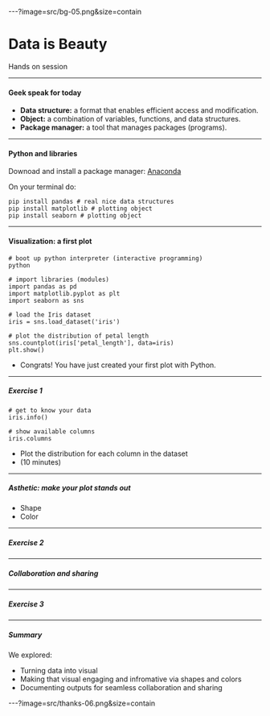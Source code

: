 ---?image=src/bg-05.png&size=contain
# Data is Beauty

Hands on session

---
####  Geek speak for today
- **Data structure:**  a format that enables efficient access and modification.
- **Object:** a combination of variables, functions, and data structures.
- **Package manager:** a tool that manages packages (programs).

---

#### Python and libraries
Downoad and install a package manager: [Anaconda](https://www.anaconda.com/download/)



On your terminal do:
```
pip install pandas # real nice data structures
pip install matplotlib # plotting object
pip install seaborn # plotting object
```

---

#### Visualization: a first plot

```
# boot up python interpreter (interactive programming)
python

# import libraries (modules)
import pandas as pd 
import matplotlib.pyplot as plt 
import seaborn as sns 

# load the Iris dataset
iris = sns.load_dataset('iris')

# plot the distribution of petal length
sns.countplot(iris['petal_length'], data=iris)
plt.show()

```

- Congrats! You have just created your first plot with Python.

---
##### Exercise 1

```
# get to know your data
iris.info()

# show available columns
iris.columns

```
- Plot the distribution for each column in the dataset
- (10 minutes)

---
##### Asthetic: make your plot stands out

- Shape
- Color

---
##### Exercise 2

---
##### Collaboration and sharing


---
##### Exercise 3

---
##### Summary
We explored: 
* Turning data into visual
* Making that visual engaging and infromative via shapes and colors
* Documenting outputs for seamless collaboration and sharing

---?image=src/thanks-06.png&size=contain



